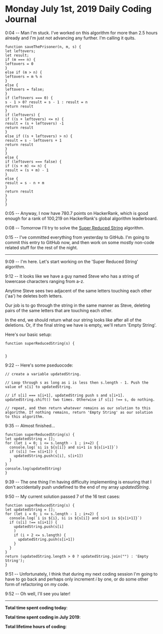 # Monday July 1st, 2019 Daily Coding Journal
0:04 -- Man I'm stuck. I've worked on this algorithm for more than 2.5 hours already and I'm just not advancing any further. I'm calling it quits.
```
function saveThePrisoner(n, m, s) {
let leftovers;
let result;
if (m === n) {
leftovers = 0
}
else if (m > n) {
leftovers = m % n
}
else {
leftovers = false;
}
if (leftovers === 0) {
s - 1 > 0? result = s - 1 : result = n
return result
}
if (leftovers) {
if ((s + leftovers) <= n) {
result = (s + leftovers) -1
return result
}
else if ((s + leftovers) > n) {
result = s - leftovers + 1
return result
}
}
else {
if (leftovers === false) {
if ((s + m) <= n) {
result = (s + m) - 1
}
else {
result = s - n + m
}
return result
}
}
}
```
0:05 -- Anyway, I now have 780.7 points on HackerRank, which is good enough for a rank of 100,219 on HackerRank's global algorithm leaderboard.

0:08 -- Tomorrow I'll try to solve the [Super Reduced String](https://www.hackerrank.com/challenges/reduced-string/problem) algorithm.

0:15 -- I've committed everything from yesterday to GitHub. I'm going to commit this entry to GitHub now, and then work on some mostly non-code related stuff for the rest of the night.
___
9:09 -- I'm here. Let's start working on the 'Super Reduced String' algorithm.

9:12 -- It looks like we have a guy named Steve who has a string of lowercase characters ranging from a-z.

Anytime Steve sees two adjacent of the same letters touching each other ('aa') he deletes both letters.

Our job is to go through the string in the same manner as Steve, deleting pairs of the same letters that are touching each other.

In the end, we should return what our string looks like after all of the deletions. Or, if the final string we have is empty, we'll return 'Empty String'.

Here's our basic setup:
```
function superReducedString(s) {


}
```
9:22 -- Here's some pseduocode:
```
// create a variable updatedString.

// Loop through s as long as i is less then s.length - 1. Push the value of s[i] to updatedString.

// if s[i] === s[i+1], updatedString push s and s[i+1]. updatedString.shift() two times. Otherwise if s[i] !== s, do nothing.

// repeat, and then return whatever remains as our solution to this algorithm. If nothing remains, return 'Empty String' as our solution to this algorithm.
```
9:35 -- Almost finished...
```
function superReducedString(s) {
let updatedString = [];
for (let i = 0; i <= s.length - 1 ; i+=2) {
  console.log(`si is ${s[i]} and si+1 is ${s[i+1]}`)
  if (s[i] !== s[i+1]) {
    updatedString.push(s[i], s[i+1])
  }
}
console.log(updatedString)
}
```
9:39 -- The one thing I'm having difficulty implementing is ensuring that I don't accidentally push undefined to the end of my array *updatedString*.

9:50 -- My current solution passed 7 of the 16 test cases:
```
function superReducedString(s) {
let updatedString = [];
for (let i = 0; i <= s.length - 1 ; i+=2) {
  console.log(`i is ${i}, si is ${s[i]} and si+1 is ${s[i+1]}`)
  if (s[i] !== s[i+1]) {
    updatedString.push(s[i]
    )
    if (i + 2 <= s.length) {
      updatedString.push(s[i+1])
    }
  }
}
return (updatedString.length > 0 ? updatedString.join("") : 'Empty String');
}
```
9:51 -- Unfortunately, I think that during my next coding session I'm going to have to go back and perhaps only increment *i* by one, or do some other form of refactoring on my code.

9:52 -- Oh well, I'll see you later!
___
**Total time spent coding today**: 

**Total time spent coding in July 2019**: 

**Total lifetime hours of coding**: 